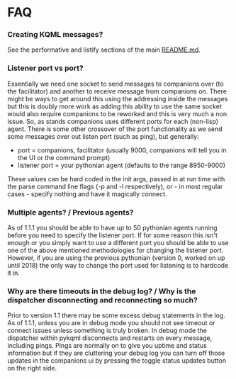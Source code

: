 # FAQ

### Creating KQML messages?

See the performative and listify sections of the main [README.md](https://github.com/SamuelHill/companionsKQML/blob/master/README.md#listify).

### Listener port vs port?

Essentially we need one socket to send messages to companions over (to the facilitator) and another to receive message from companions on. There might be ways to get around this using the addressing inside the messages but this is doubly more work as adding this ability to use the same socket would also require companions to be reworked and this is very much a non issue. So, as stands companions uses different ports for each (non-lisp) agent. There is some other crossover of the port functionality as we send some messages over out listen port (such as ping), but generally:

- port = companions, facilitator (usually 9000, companions will tell you in the UI or the command prompt)
- listener port = your pythonian agent (defaults to the range 8950-9000)

These values can be hard coded in the init args, passed in at run time with the parse command line flags (-p and -l respectively), or - in most regular cases - specify nothing and have it magically connect.

### Multiple agents? / Previous agents?

As of 1.1.1 you should be able to have up to 50 pythonian agents running before you need to specify the listener port. If for some reason this isn't enough or you simply want to use a different port you should be able to use one of the above mentioned methodologies for changing the listener port. However, if you are using the previous pythonian (version 0, worked on up until 2018) the only way to change the port used for listening is to hardcode it in.

### Why are there timeouts in the debug log? / Why is the dispatcher disconnecting and reconnecting so much?

Prior to version 1.1 there may be some excess debug statements in the log. As of 1.1.1, unless you are in debug mode you should not see timeout or connect issues unless something is truly broken. In debug mode the dispatcher within pykqml disconnects and restarts on every message, including pings. Pings are normally on to give you uptime and status information but if they are cluttering your debug log you can turn off those updates in the companions ui by pressing the toggle status updates button on the right side.

